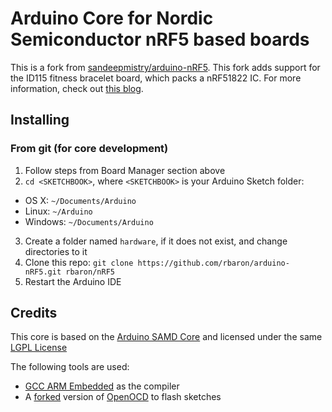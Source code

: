 # Arduino Core for Nordic Semiconductor nRF5 based boards

This is a fork from [sandeepmistry/arduino-nRF5](https://github.com/sandeepmistry/arduino-nRF5). This fork adds support for
the ID115 fitness bracelet board, which packs a nRF51822 IC. For more information, check out [this blog](https://rbaron.net/blog).

## Installing

### From git (for core development)

 1. Follow steps from Board Manager section above
 2. ```cd <SKETCHBOOK>```, where ```<SKETCHBOOK>``` is your Arduino Sketch folder:
  * OS X: ```~/Documents/Arduino```
  * Linux: ```~/Arduino```
  * Windows: ```~/Documents/Arduino```
 3. Create a folder named ```hardware```, if it does not exist, and change directories to it
 4. Clone this repo: ```git clone https://github.com/rbaron/arduino-nRF5.git rbaron/nRF5```
 5. Restart the Arduino IDE

## Credits

This core is based on the [Arduino SAMD Core](https://github.com/arduino/ArduinoCore-samd) and licensed under the same [LGPL License](LICENSE)

The following tools are used:

 * [GCC ARM Embedded](https://launchpad.net/gcc-arm-embedded) as the compiler
 * A [forked](https://github.com/sandeepmistry/openocd-code-nrf5) version of [OpenOCD](http://openocd.org) to flash sketches
